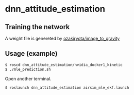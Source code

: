 # dnn_attitude_estimation
## Training the network
A weight file is genereted by [ozakiryota/image_to_gravity](https://github.com/ozakiryota/image_to_gravity)
## Usage (example)
```bash
$ roscd dnn_attitude_estimation/nvidia_docker1_kinetic
$ ./mle_prediction.sh
```
Open another terminal.
```bash
$ roslaunch dnn_attitude_estimation airsim_mle_ekf.launch
```
